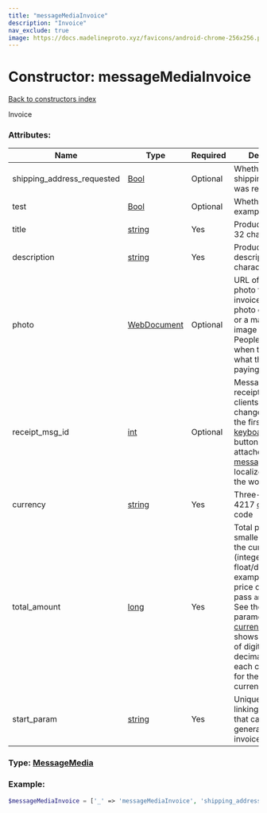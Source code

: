 ```yaml
---
title: "messageMediaInvoice"
description: "Invoice"
nav_exclude: true
image: https://docs.madelineproto.xyz/favicons/android-chrome-256x256.png
---
```

# Constructor: messageMediaInvoice  
[Back to constructors index](/API_docs/constructors/index.md)



Invoice

### Attributes:

| Name     |    Type       | Required | Description |
|----------|---------------|----------|-------------|
|shipping\_address\_requested|[Bool](/API_docs/types/Bool.md) | Optional|Whether the shipping address was requested|
|test|[Bool](/API_docs/types/Bool.md) | Optional|Whether this is an example invoice|
|title|[string](/API_docs/types/string.md) | Yes|Product name, 1-32 characters|
|description|[string](/API_docs/types/string.md) | Yes|Product description, 1-255 characters|
|photo|[WebDocument](/API_docs/types/WebDocument.md) | Optional|URL of the product photo for the invoice. Can be a photo of the goods or a marketing image for a service. People like it better when they see what they are paying for.|
|receipt\_msg\_id|[int](/API_docs/types/int.md) | Optional|Message ID of receipt: if set, clients should change the text of the first [keyboardButtonBuy](../constructors/keyboardButtonBuy.md) button always attached to the [message](../constructors/message.md) to a localized version of the word `Receipt`|
|currency|[string](/API_docs/types/string.md) | Yes|Three-letter ISO 4217 [currency](https://core.telegram.org/bots/payments#supported-currencies) code|
|total\_amount|[long](/API_docs/types/long.md) | Yes|Total price in the smallest units of the currency (integer, not float/double). For example, for a price of `US$ 1.45` pass `amount = 145`. See the exp parameter in [currencies.json](https://core.telegram.org/bots/payments/currencies.json), it shows the number of digits past the decimal point for each currency (2 for the majority of currencies).|
|start\_param|[string](/API_docs/types/string.md) | Yes|Unique bot deep-linking parameter that can be used to generate this invoice|



### Type: [MessageMedia](/API_docs/types/MessageMedia.md)


### Example:

```php
$messageMediaInvoice = ['_' => 'messageMediaInvoice', 'shipping_address_requested' => Bool, 'test' => Bool, 'title' => 'string', 'description' => 'string', 'photo' => WebDocument, 'receipt_msg_id' => int, 'currency' => 'string', 'total_amount' => long, 'start_param' => 'string'];
```  
